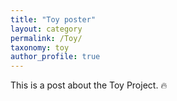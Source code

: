 ```yaml
---
title: "Toy poster"
layout: category
permalink: /Toy/
taxonomy: toy
author_profile: true
---
```

This is a post about the Toy Project. 🔥
